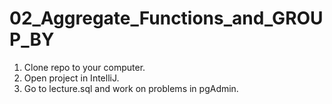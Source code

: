 # 02_Aggregate_Functions_and_GROUP_BY

1. Clone repo to your computer.
2. Open project in IntelliJ.
3. Go to lecture.sql and work on problems in pgAdmin.